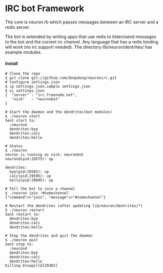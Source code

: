 IRC bot Framework
=================

The core is neuron.rb which passes messages between an IRC server and a redis server. 

The bot is extended by writing apps that use redis to listen/send messages to the bot and the current irc channel. Any language that has a redis binding will work (no irc support needed). The directory lib/neuron/dentrites/ has example modules.

#### Install

    # Clone the repo
    $ git clone git://github.com/donpdonp/neuronirc.git
    # Configure settings.json
    $ cp settings.json.sample settings.json
    $ vi settings.json
    {  "server" : "irc.freenode.net",
       "nick"   : "neuronbot"
    }

    # Start the daemon and the dendrites(bot modules)
    $ ./neuron start
    Sent start to:
      :neurond
      dendrites:bye
      dendrites:calc
      dendrites:hello

    # Status
    $ ./neuron 
    neuron is running as nick: neuronbot
    neurond(pid:29575): up
    
    dendrites:
      bye(pid:29585): up
      calc(pid:29595): up
      hello(pid:29605): up

    # Tell the bot to join a channel
    $ ./neuron join '#somechannel'
    {"command"=>"join", "message"=>"#somechannel"}

    # Restart the dendrites (after updating lib/neuron/dentrites/*)
    $ ./neuron restart
    Sent restart to:
      dendrites:bye
      dendrites:calc
      dendrites:hello

    # Stop the dendrites and quit the daemon
    $ ./neuron quit
    Sent stop to:
      :neurond
      dendrites:bye
      dendrites:calc
      dendrites:hello
    Killing bluepilld[29382]

